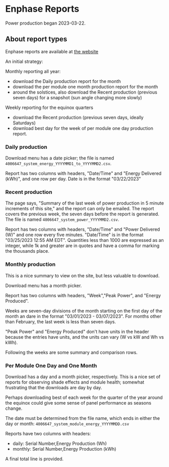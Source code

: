 # Enphase Reports

Power production began 2023-03-22.

## About report types

Enphase reports are available at [the website](https://enlighten.enphaseenergy.com/web/4006647/history/graph/hours?source=my_enlighten)

An initial strategy:

Monthly reporting all year:

* download the Daily production report for the month
* download the per module one month production report for the month
* around the solstices, also download the Recent production (previous seven days) for a snapshot (sun angle changing more slowly)

Weekly reporting for the equinox quarters

* download the Recent production (previous seven days, ideally Saturdays)
* download best day for the week of per module one day production report.

### Daily production

Download menu has a date picker; the file is named `4006647_system_energy_YYYYMMD1_to_YYYYMMD2.csv`.

Report has two columns with headers, "Date/Time" and "Energy Delivered (kWh)", and one row per day. Date is in the format "03/22/2023"

### Recent production

The page says, "Summary of the last week of power production in 5 minute increments of this site," and the report can only be emailed. The report covers the previous week, the seven days before the report is generated. The file is named `4006647_system_power_YYYYMMD2.csv`.

Report has two columns with headers, "Date/Time" and "Power Delivered (W)" and one row every five minutes. "Date/Time" is in the format "03/25/2023 12:55 AM EDT". Quantities less than 1000 are expressed as an integer, while 1k and greater are in quotes and have a comma for marking the thousands place.

### Monthly production

This is a nice summary to view on the site, but less valuable to download.

Download menu has a month picker.

Report has two columns with headers, "Week","Peak Power", and "Energy Produced".

Weeks are seven-day divisions of the month starting on the first day of the month an dare in the format "03/01/2023 - 03/07/2023". For months other than February, the last week is less than seven days.

"Peak Power" and "Energy Produced" don't have units in the header because the entries have units, and the units can vary (W vs kW and Wh vs kWh).

Following the weeks are some summary and comparison rows.

### Per Module One Day and One Month

Download has a day and a month picker, respectively. This is a nice set of reports for observing shade effects and module health; somewhat frustrating that the downloads are day by day.

Perhaps downloading best of each week for the quarter of the year around the equinox could give some sense of panel performance as seasons change.

The date must be determined from the file name, which ends in either the day or month: `4006647_system_module_energy_YYYYMMDD.csv`

Reports have two columns with headers:

* daily: Serial Number,Energy Production (Wh)
* monthly: Serial Number,Energy Production (kWh)

A final total line is provided.
